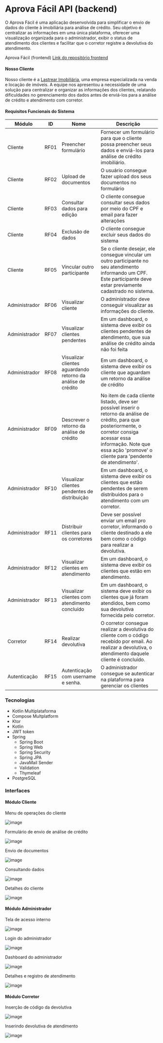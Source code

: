 # Aprova Fácil API (backend)

O Aprova Fácil é uma aplicação desenvolvida para simplificar o envio de dados do cliente à imobiliária para análise de crédito. Seu objetivo é centralizar as informações em uma única plataforma, oferecer uma visualização organizada para o administrador, exibir o status de atendimento dos clientes e facilitar que o corretor registre a devolutiva do atendimento.

Aprova Fácil (frontend) <a href="https://github.com/JV-projects/aprova-facil-kmp" target="_blank">Link do repositório frontend</a>

#### Nosso Cliente

Nosso cliente é a <a href="https://lastrearimoveis.com.br/" target="_blank">Lastrear Imobiliária</a>, uma empresa especializada na venda e locação de imóveis. A equipe nos apresentou a necessidade de uma solução para centralizar e organizar as informações dos clientes, relatando dificuldades no gerenciamento dos dados antes de enviá-los para a análise de crédito e atendimento com corretor.

#### Requisitos Funcionais do Sistema

| Módulo                 | ID   | Nome                                                         | Descrição                                                                                                                                               |
|------------------------|------|--------------------------------------------------------------|----------------------------------------------------------------------------------------------------------------------------------------------------------|
| Cliente                | RF01 | Preencher formulário                                         | Fornecer um formulário para que o cliente possa preencher seus dados e enviá-los para análise de crédito imobiliário.                                  |
| Cliente                | RF02 | Upload de documentos                                         | O usuário consegue fazer upload dos seus documentos no formulário                                                                                       |
| Cliente                | RF03 | Consultar dados para edição                                  | O cliente consegue consultar seus dados por meio do CPF e email para fazer alterações                                                                   |
| Cliente                | RF04 | Exclusão de dados                                            | O cliente consegue excluir seus dados do sistema                                                                                                        |
| Cliente                | RF05 | Vincular outro participante                                  | Se o cliente desejar, ele consegue vincular um outro participante no seu atendimento informando um CPF. Este participante deve estar previamente cadastrado no sistema. |
| Administrador          | RF06 | Visualizar cliente                                           | O administrador deve conseguir visualizar as informações do cliente.                                                                                     |
| Administrador          | RF07 | Visualizar clientes pendentes                                | Em um dashboard, o sistema deve exibir os clientes pendentes de atendimento, que sua análise de crédito ainda não foi feita                             |
| Administrador          | RF08 | Visualizar clientes aguardando retorno da análise de crédito | Em um dashboard, o sistema deve exibir os cliente que aguardam um retorno da análise de crédito                                                         |
| Administrador          | RF09 | Descrever o retorno da análise de crédito                    | No item de cada cliente listado, deve ser possível inserir o retorno da análise de crédito, para que posteriormente, o corretor consiga acessar essa informação. Note que essa ação 'promove' o cliente para 'pendente de atendimento'. |
| Administrador          | RF10 | Visualizar clientes pendentes de distribuição                | Em um dashboard, o sistema deve exibir os clientes que estão pendentes de serem distribuídos para o atendimento com um corretor.                        |
| Administrador          | RF11 | Distribuir clientes para os corretores                       | Deve ser possível enviar um email pro corretor, informando o cliente destinado a ele bem como o código para realizar a devolutiva.                      |
| Administrador          | RF12 | Visualizar clientes em atendimento                           | Em um dashboard, o sistema deve exibir os clientes que estão em atendimento.                                                                            |
| Administrador          | RF13 | Visualizar clientes com atendimento concluído                | Em um dashboard, o sistema deve exibir os clientes que já foram atendidos, bem como sua devolutiva fornecida pelo corretor.                            |
| Corretor               | RF14 | Realizar devolutiva                                          | O corretor consegue realizar a devolutiva do cliente com o código recebido por email. Ao realizar a devolutiva, o atendimento daquele cliente é concluído. |
| Autenticação | RF15 | Autenticação com username e senha.                           | O administrador consegue se autenticar na plataforma para gerenciar os clientes                                                                         |
### Tecnologias 

- Kotlin Multiplataforma
- Compose Multplatform
- Ktor
- Kotlin
- JWT token
- Spring
  - Spring Boot
  - Spring Web
  - Spring Security
  - Spring JPA
  - JavaMail Sender
  - Validation
  - Thymeleaf
- PostgreSQL

### Interfaces

#### Módulo Cliente

Menu de operações do cliente

![image](https://github.com/user-attachments/assets/6df3b52c-3859-4d17-ac4e-79a9ef016ca6)

Formulário de envio de análise de crédito

![image](https://github.com/user-attachments/assets/fb9d5fe1-088d-4657-abf9-430c7e086321)

Envio de documentos

![image](https://github.com/user-attachments/assets/f38bc469-78c0-4dfc-a72c-fcbc17389d79)

Consultando dados

![image](https://github.com/user-attachments/assets/de365a0e-9409-4809-a1db-42b9f556e8d9)

Detalhes do cliente

![image](https://github.com/user-attachments/assets/d5a01814-5266-4cde-a2b2-cec6cc947725)

#### Módulo Administrador

Tela de acesso interno

![image](https://github.com/user-attachments/assets/28d8d529-72ae-4f84-849f-feadcc3a6e8d)

Login do administrador

![image](https://github.com/user-attachments/assets/9a4c2153-975f-40dd-ad6f-2a45395b1d93)

Dashboard do administrador

![image](https://github.com/user-attachments/assets/3123398e-e315-4405-ac73-fe2244bf874c)

Detalhes e registro de atendimento

![image](https://github.com/user-attachments/assets/7bd2aac9-6965-4627-a583-da5cabbcf5ff)

#### Módulo Corretor

Inserção de código da devolutiva

![image](https://github.com/user-attachments/assets/f93233a5-63dc-4390-b2ee-8e4d05fe4120)

Inserindo devolutiva de atendimento

![image](https://github.com/user-attachments/assets/3e02ce2c-2cdc-43da-ad87-bfc5499680f1)
